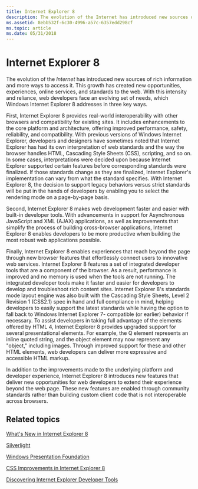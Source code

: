 ```yaml
---
title: Internet Explorer 8
description: The evolution of the Internet has introduced new sources of rich information and more ways to access it.
ms.assetid: 8ebb532f-6c30-4996-a57c-6357edd298cf
ms.topic: article
ms.date: 05/31/2018
---
```


# Internet Explorer 8

The evolution of the *Internet* has introduced new sources of rich information and more ways to access it. This growth has created new opportunities, experiences, online services, and standards to the web. With this intensity and reliance, web developers face an evolving set of needs, which Windows Internet Explorer 8 addresses in three key ways.

First, Internet Explorer 8 provides real-world interoperability with other browsers and compatibility for existing sites. It includes enhancements to the core platform and architecture, offering improved performance, safety, reliability, and compatibility. With previous versions of Windows Internet Explorer, developers and designers have sometimes noted that Internet Explorer has had its own interpretation of web standards and the way the browser handles HTML, Cascading Style Sheets (CSS), scripting, and so on. In some cases, interpretations were decided upon because Internet Explorer supported certain features before corresponding standards were finalized. If those standards change as they are finalized, Internet Explorer's implementation can vary from what the standard specifies. With Internet Explorer 8, the decision to support legacy behaviors versus strict standards will be put in the hands of developers by enabling you to select the rendering mode on a page-by-page basis.

Second, Internet Explorer 8 makes web development faster and easier with built-in developer tools. With advancements in support for Asynchronous JavaScript and XML (AJAX) applications, as well as improvements that simplify the process of building cross-browser applications, Internet Explorer 8 enables developers to be more productive when building the most robust web applications possible.

Finally, Internet Explorer 8 enables experiences that reach beyond the page through new browser features that effortlessly connect users to innovative web services. Internet Explorer 8 features a set of integrated developer tools that are a component of the browser. As a result, performance is improved and no memory is used when the tools are not running. The integrated developer tools make it faster and easier for developers to develop and troubleshoot rich content sites. Internet Explorer 8's standards mode layout engine was also built with the Cascading Style Sheets, Level 2 Revision 1 (CSS2.1) spec in hand and full compliance in mind, helping developers to easily support the latest standards while having the option to fall back to Windows Internet Explorer 7- compatible (or earlier) behavior if necessary. To assist developers in taking full advantage of the elements offered by HTML 4, Internet Explorer 8 provides upgraded support for several presentational elements. For example, the Q element represents an inline quoted string, and the object element may now represent any "object," including images. Through improved support for these and other HTML elements, web developers can deliver more expressive and accessible HTML markup.

In addition to the improvements made to the underlying platform and developer experience, Internet Explorer 8 introduces new features that deliver new opportunities for web developers to extend their experience beyond the web page. These new features are enabled through community standards rather than building custom client code that is not interoperable across browsers.

## Related topics

<dl> <dt>

[What's New in Internet Explorer 8](https://go.microsoft.com/?linkid=9669729)
</dt> <dt>

[Silverlight](https://go.microsoft.com/?linkid=9669732)
</dt> <dt>

[Windows Presentation Foundation](https://go.microsoft.com/?linkid=9669735)
</dt> <dt>

[CSS Improvements in Internet Explorer 8](https://go.microsoft.com/?linkid=9669723)
</dt> <dt>

[Discovering Internet Explorer Developer Tools](https://go.microsoft.com/?linkid=9669726)
</dt> </dl>

 

 




